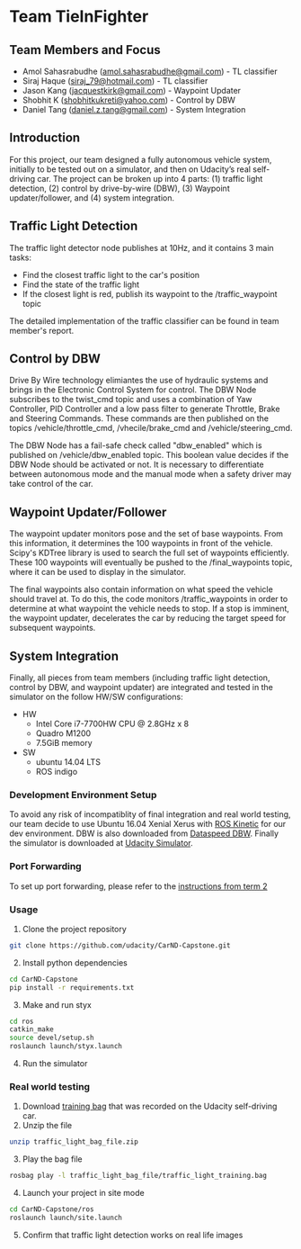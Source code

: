 # Team TieInFighter

## Team Members and Focus
* Amol Sahasrabudhe (amol.sahasrabudhe@gmail.com) - TL classifier
* Siraj Haque (siraj_79@hotmail.com) - TL classifier
* Jason Kang (jacquestkirk@gmail.com) - Waypoint Updater
* Shobhit K (shobhitkukreti@yahoo.com) - Control by DBW
* Daniel Tang (daniel.z.tang@gmail.com) - System Integration

## Introduction

For this project, our team designed a fully autonomous vehicle system, initially to be tested out on a simulator, and then on Udacity’s real self-driving car. The project can be broken up into 4 parts: (1) traffic light detection, (2) control by drive-by-wire (DBW), (3) Waypoint updater/follower, and (4) system integration.

## Traffic Light Detection

The traffic light detector node publishes at 10Hz, and it contains 3 main tasks:

* Find the closest traffic light to the car's position
* Find the state of the traffic light
* If the closest light is red, publish its waypoint to the /traffic_waypoint topic

The detailed implementation of the traffic classifier can be found in team member's report.

## Control by DBW
Drive By Wire technology elimiantes the use of hydraulic systems  and brings in the Electronic Control System for control. The DBW Node subscribes to the twist_cmd topic and uses a combination of Yaw Controller, PID Controller and a low pass filter to generate Throttle, Brake and Steering Commands. These commands are then published on the topics 
/vehicle/throttle_cmd, /vhecile/brake_cmd and /vehicle/steering_cmd. 

The DBW Node has a fail-safe check called "dbw_enabled" which is published on /vehicle/dbw_enabled topic. This boolean value decides if the DBW Node should be activated or not. It is necessary to differentiate between autonomous mode and the manual mode when a safety driver may take control of the car. 

## Waypoint Updater/Follower

The waypoint updater monitors pose and the set of base waypoints. From this information, it determines the 100 waypoints in front of the vehicle. Scipy's KDTree library is used to search the full set of waypoints efficiently. These 100 waypoints will eventually be pushed to the /final_waypoints topic, where it can be used to display in the simulator. 

The final waypoints also contain information on what speed the vehicle should travel at. To do this, the code monitors /traffic_waypoints in order to determine at what waypoint the vehicle needs to stop. If a stop is imminent, the waypoint updater, decelerates the car by reducing the target speed for subsequent waypoints. 

## System Integration

Finally, all pieces from team members (including traffic light detection, control by DBW, and waypoint updater) are integrated and tested in the simulator on the follow HW/SW configurations:

* HW
    * Intel Core i7-7700HW CPU @ 2.8GHz x 8
    * Quadro M1200
    * 7.5GiB memory
* SW
    * ubuntu 14.04 LTS
    * ROS indigo

### Development Environment Setup

To avoid any risk of incompatiblity of final integration and real world testing, our team decide to use Ubuntu 16.04 Xenial Xerus with [ROS Kinetic](http://wiki.ros.org/kinetic/Installation/Ubuntu) for our dev environment. DBW is also downloaded from [Dataspeed DBW](https://bitbucket.org/DataspeedInc/dbw_mkz_ros). Finally the simulator is downloaded at [Udacity Simulator](https://github.com/udacity/CarND-Capstone/releases).

### Port Forwarding
To set up port forwarding, please refer to the [instructions from term 2](https://classroom.udacity.com/nanodegrees/nd013/parts/40f38239-66b6-46ec-ae68-03afd8a601c8/modules/0949fca6-b379-42af-a919-ee50aa304e6a/lessons/f758c44c-5e40-4e01-93b5-1a82aa4e044f/concepts/16cf4a78-4fc7-49e1-8621-3450ca938b77)

### Usage

1. Clone the project repository
```bash
git clone https://github.com/udacity/CarND-Capstone.git
```

2. Install python dependencies
```bash
cd CarND-Capstone
pip install -r requirements.txt
```
3. Make and run styx
```bash
cd ros
catkin_make
source devel/setup.sh
roslaunch launch/styx.launch
```
4. Run the simulator

### Real world testing
1. Download [training bag](https://s3-us-west-1.amazonaws.com/udacity-selfdrivingcar/traffic_light_bag_file.zip) that was recorded on the Udacity self-driving car.
2. Unzip the file
```bash
unzip traffic_light_bag_file.zip
```
3. Play the bag file
```bash
rosbag play -l traffic_light_bag_file/traffic_light_training.bag
```
4. Launch your project in site mode
```bash
cd CarND-Capstone/ros
roslaunch launch/site.launch
```
5. Confirm that traffic light detection works on real life images
